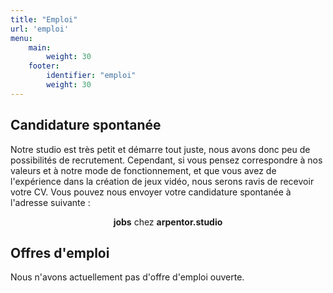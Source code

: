 ```yaml
---
title: "Emploi"
url: 'emploi'
menu:
    main:
        weight: 30
    footer:
        identifier: "emploi"
        weight: 30
---
```


<section>

## Candidature spontanée

Notre studio est très petit et démarre tout juste, nous avons donc peu de possibilités de recrutement. Cependant, si vous pensez correspondre à nos valeurs et à notre mode de fonctionnement, et que vous avez de l'expérience dans la création de jeux vidéo, nous serons ravis de recevoir votre CV. Vous pouvez nous envoyer votre candidature spontanée à l'adresse suivante :

<p style="text-align: center;"><strong>jobs</strong> chez <strong>arpentor.studio</strong></p>
</section>

<section>

## Offres d'emploi

Nous n'avons actuellement pas d'offre d'emploi ouverte.
</section>

